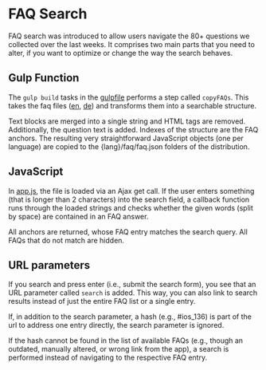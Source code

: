 # FAQ Search

FAQ search was introduced to allow users navigate the 80+ questions we collected over the last weeks.
It comprises two main parts that you need to alter, if you want to optimize or change the way the search behaves.

## Gulp Function

The `gulp build` tasks in the [gulpfile](../gulpfile.js) performs a step called `copyFAQs`. This takes the faq files ([en](../src/data/faq.json), [de](../src/data/faq_de.json)) and transforms them into a searchable structure.

Text blocks are merged into a single string and HTML tags are removed. Additionally, the question text is added. Indexes of the structure are the FAQ anchors. The resulting very straightforward JavaScript objects (one per language) are copied to the {lang}/faq/faq.json folders of the distribution.

## JavaScript

In [app.js](../src/assets/js/app.js), the file is loaded via an Ajax get call.
If the user enters something (that is longer than 2 characters) into the search field, a callback function runs through the loaded strings and checks whether the given words (split by space) are contained in an FAQ answer.

All anchors are returned, whose FAQ entry matches the search query.
All FAQs that do not match are hidden.

## URL parameters

If you search and press enter (i.e., submit the search form), you see that an URL parameter called `search` is added.
This way, you can also link to search results instead of just the entire FAQ list or a single entry.

If, in addition to the search parameter, a hash (e.g., #ios_136) is part of the url to address one entry directly, the search parameter is ignored.

If the hash cannot be found in the list of available FAQs (e.g., though an outdated, manually altered, or wrong link from the app), a search is performed instead of navigating to the respective FAQ entry.
